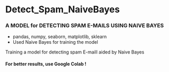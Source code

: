 # Detect_Spam_NaiveBayes
### A MODEL for DETECTING SPAM E-MAILS USING NAIVE BAYES

* pandas, numpy, seaborn, matplotlib, sklearn
* Used Naive Bayes for training the model

Training a model for detecting spam E-maill aided by Naive Bayes

#### For better results, use Google Colab !
